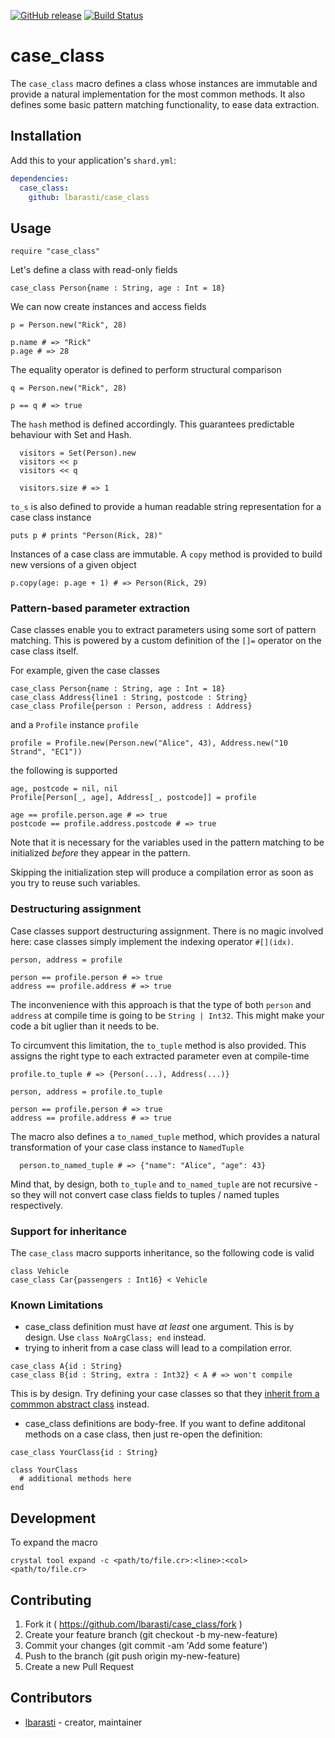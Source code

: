 [![GitHub release](https://img.shields.io/github/release/lbarasti/case_class.svg)](https://github.com/lbarasti/case_class/releases)
[![Build Status](https://travis-ci.org/lbarasti/case_class.svg?branch=master)](https://travis-ci.org/lbarasti/case_class)


# case_class

The `case_class` macro defines a class whose instances are immutable and provide a natural implementation for the most common methods. It also defines some basic pattern matching functionality, to ease data extraction.

## Installation

Add this to your application's `shard.yml`:

```yaml
dependencies:
  case_class:
    github: lbarasti/case_class
```

## Usage

```crystal
require "case_class"
```

Let's define a class with read-only fields

```crystal
case_class Person{name : String, age : Int = 18}
```

We can now create instances and access fields

```crystal
p = Person.new("Rick", 28)

p.name # => "Rick"
p.age # => 28
```

The equality operator is defined to perform structural comparison

```crystal
q = Person.new("Rick", 28)

p == q # => true
```

The `hash` method is defined accordingly. This guarantees predictable behaviour with Set and Hash.

```crystal
  visitors = Set(Person).new
  visitors << p
  visitors << q

  visitors.size # => 1
 ```

`to_s` is also defined to provide a human readable string representation for a case class instance

```crystal
puts p # prints "Person(Rick, 28)"
```

Instances of a case class are immutable. A `copy` method is provided to build new versions of a given object

```crystal
p.copy(age: p.age + 1) # => Person(Rick, 29)
```


### Pattern-based parameter extraction
Case classes enable you to extract parameters using some sort of pattern matching. This is powered by a custom definition of the `[]=` operator on the case class itself.

For example, given the case classes

```crystal
case_class Person{name : String, age : Int = 18}
case_class Address{line1 : String, postcode : String}
case_class Profile{person : Person, address : Address}
```

and a `Profile` instance `profile`

```crystal
profile = Profile.new(Person.new("Alice", 43), Address.new("10 Strand", "EC1"))
```

the following is supported

```crystal
age, postcode = nil, nil
Profile[Person[_, age], Address[_, postcode]] = profile

age == profile.person.age # => true
postcode == profile.address.postcode # => true
```

Note that it is necessary for the variables used in the pattern matching to be initialized *before* they appear in the pattern.

Skipping the initialization step will produce a compilation error as soon as you try to reuse such variables.


### Destructuring assignment
Case classes support destructuring assignment. There is no magic involved here: case classes simply implement the indexing operator `#[](idx)`.

```crystal
person, address = profile

person == profile.person # => true
address == profile.address # => true
```

The inconvenience with this approach is that the type of both `person` and `address` at compile time is going to be `String | Int32`. This might make your code a bit uglier than it needs to be.

To circumvent this limitation, the `to_tuple` method is also provided. This assigns the right type to each extracted parameter even at compile-time

```crystal
profile.to_tuple # => {Person(...), Address(...)}

person, address = profile.to_tuple

person == profile.person # => true
address == profile.address # => true
```

The macro also defines a `to_named_tuple` method, which provides a natural transformation of your case class instance to `NamedTuple`

```crystal
  person.to_named_tuple # => {"name": "Alice", "age": 43}
```
Mind that, by design, both `to_tuple` and `to_named_tuple` are not recursive - so they will not convert case class fields to tuples / named tuples respectively.

### Support for inheritance

The `case_class` macro supports inheritance, so the following code is valid

```crystal
class Vehicle
case_class Car{passengers : Int16} < Vehicle
```


### Known Limitations
* case_class definition must have *at least* one argument. This is by design. Use `class NoArgClass; end` instead.
* trying to inherit from a case class will lead to a compilation error.
```crystal
case_class A{id : String}
case_class B{id : String, extra : Int32} < A # => won't compile
```
This is by design. Try defining your case classes so that they [inherit from a commmon abstract class](https://stackoverflow.com/a/12706475) instead.
* case_class definitions are body-free. If you want to define additonal methods on a case class, then just re-open the definition:

```crystal
case_class YourClass{id : String}

class YourClass
  # additional methods here
end
```

## Development

To expand the macro

```
crystal tool expand -c <path/to/file.cr>:<line>:<col> <path/to/file.cr>
```

## Contributing

1. Fork it ( https://github.com/lbarasti/case_class/fork )
2. Create your feature branch (git checkout -b my-new-feature)
3. Commit your changes (git commit -am 'Add some feature')
4. Push to the branch (git push origin my-new-feature)
5. Create a new Pull Request

## Contributors

- [lbarasti](https://github.com/lbarasti) - creator, maintainer
